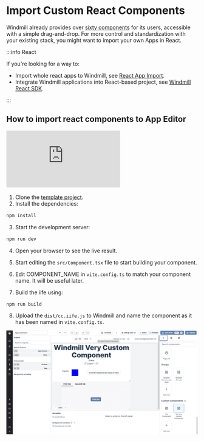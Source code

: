 # Import Custom React Components

Windmill already provides over [sixty components](./4_app_configuration_settings/1_app_component_library.mdx) for its users, accessible with a simple drag-and-drop. For more control and standardization with your existing stack, you might want to import your own Apps in React.

:::info React

If you're looking for a way to:
- Import whole react apps to Windmill, see [React App Import](../react_vue_svelte_apps/react.md).
- Integrate Windmill applications into React-based project, see [Windmill React SDK](../misc/15_react_sdk/index.md).

:::

## How to import react components to App Editor

<iframe
	style={{ aspectRatio: '16/9' }}
	src="https://www.youtube.com/embed/LO83BKAe6zg?vq=hd1080"
	title="YouTube video player"
	frameBorder="0"
	allow="accelerometer; autoplay; clipboard-write; encrypted-media; gyroscope; picture-in-picture; web-share"
	allowFullScreen
	className="border-2 rounded-xl object-cover w-full dark:border-gray-800"
></iframe>

<br/>

1. Clone the [template project](https://github.com/windmill-labs/windmill-custom-component-template).
2. Install the dependencies:

```bash
npm install
```

3. Start the development server:

```bash
npm run dev
```

4. Open your browser to see the live result.

5. Start editing the `src/Component.tsx` file to start building your component.

6. Edit COMPONENT_NAME in `vite.config.ts` to match your component name. It will
   be useful later.

7. Build the iife using:

```bash
npm run build
```

8. Upload the `dist/cc.iife.js` to Windmill and name the component as it has been named in `vite.config.ts`.

![Custom component example](../../blog/2023-11-23-1-react-components/custom_example.png "Custom component example")